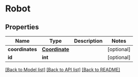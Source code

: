 # Robot

## Properties
Name | Type | Description | Notes
------------ | ------------- | ------------- | -------------
**coordinates** | [**Coordinate**](Coordinate.md) |  | [optional] 
**id** | **int** |  | [optional] 

[[Back to Model list]](../README.md#documentation-for-models) [[Back to API list]](../README.md#documentation-for-api-endpoints) [[Back to README]](../README.md)


